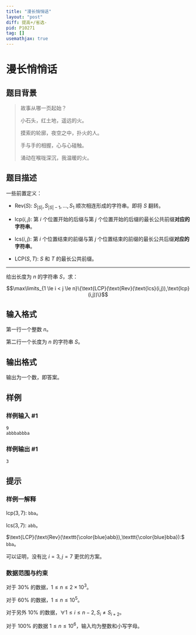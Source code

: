 ```yaml
---
title: "漫长悄悄话"
layout: "post"
diff: 提高+/省选-
pid: P10271
tag: []
usemathjax: true
---
```


# 漫长悄悄话
## 题目背景

> 故事从哪一页起始？
>
> 小石头，红土地，遥远的火。
>
> 摸索的轮廓，夜空之中，扑火的人。
>
> 手与手的相握，心与心碰触。
>
> 涌动在喉咙深沉，我温暖的火。 
## 题目描述

一些前置定义：

- $\text{Rev}(S):$ $S_{|S|},S_{|S|-1},\dots,S_1$ 顺次相连形成的字符串。即将 $S$ 翻转。

- $\text{lcp}(i,j):$ 第 $i$ 个位置开始的后缀与第 $j$ 个位置开始的后缀的最长公共前缀**对应的字符串**。

- $\text{lcs}(i,j):$ 第 $i$ 个位置结束的前缀与第 $j$ 个位置结束的前缀的最长公共后缀**对应的字符串**。

- $\text{LCP}(S,T):$ $S$ 和 $T$ 的最长公共前缀。
----

给出长度为 $n$ 的字符串 $S$，求：

$$\max\limits_{1 \le i < j \le n}\{\text{LCP}(\text{Rev}(\text{lcs}(i,j)),\text{lcp}(i,j))\}$$
## 输入格式

第一行一个整数 $n$。

第二行一个长度为 $n$ 的字符串 $S$。
## 输出格式

输出为一个数，即答案。
## 样例

### 样例输入 #1
```
9
abbbabbba
```
### 样例输出 #1
```
3
```
## 提示

### 样例一解释

$\text{lcp}(3,7):$ `bba`。

$\text{lcs}(3,7):$ `abb`。

$\text{LCP}(\text{Rev}(\texttt{\color{blue}abb}),\texttt{\color{blue}bba}):$ `bba`。

可以证明，没有比 $i=3,j=7$ 更优的方案。


### 数据范围与约束

对于 $30\%$ 的数据，$1 \le n \le 2\times 10^3$。

对于 $60\%$ 的数据，$1 \le n \le 10^5$。

对于另外 $10\%$ 的数据，$\forall 1 \le i \le n-2,S_{i}\not=S_{i+2}$。

对于 $100\%$ 的数据 $1 \le n \le 10^6$，输入均为整数和小写字母。
